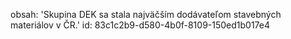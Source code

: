 obsah: 'Skupina DEK sa stala najväčším dodávateľom stavebných materiálov v ČR.'
id: 83c1c2b9-d580-4b0f-8109-150ed1b017e4
